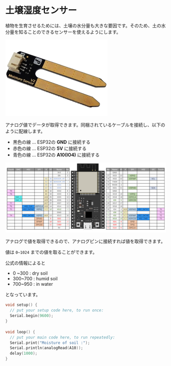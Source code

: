 # 土壌湿度センサー

植物を生育させるためには、土壌の水分量も大きな要因です。そのため、土の水分量を知ることのできるセンサーを使えるようにします。

![](../pic/M-07047.jpg)

アナログ値でデータが取得できます。同梱されているケーブルを接続し、以下のように配線します。

- 黒色の線 ... ESP32の **GND** に接続する
- 赤色の線 ... ESP32の **5V** に接続する
- 青色の線 ... ESP32の **A10(IO4)** に接続する

![](../../pic/ESP32_pin.png)

アナログで値を取得できるので、アナログピンに接続すれば値を取得できます。

値は `0~1024` までの値を取ることができます。

公式の情報によると
- 0 ~300 : dry soil
- 300~700 : humid soil
- 700~950 : in water

となっています。

```moisture.ino
void setup() {
  // put your setup code here, to run once:
  Serial.begin(9600);
}

void loop() {
  // put your main code here, to run repeatedly:
  Serial.print("Moisture of soil :");
  Serial.println(analogRead(A10));
  delay(1000);
}
```